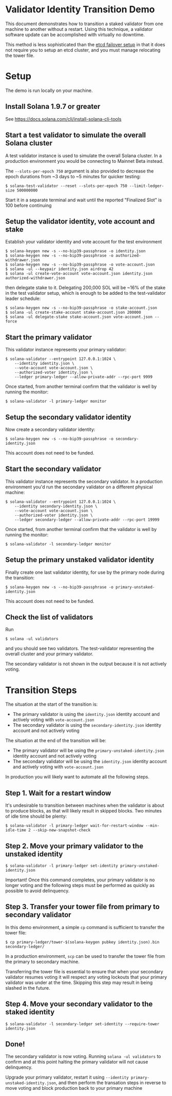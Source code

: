 # Validator Identity Transition Demo
This document demonstrates how to transition a staked validator from one machine
to another without a restart.  Using this technique, a validator software update
can be accomplished with virtually no downtime.

This method is less sophisticated than the [etcd failover
setup](https://docs.solana.com/running-validator/validator-failover) in that it
does not require you to setup an etcd cluster, and you must manage relocating
the tower file.

# Setup
The demo is run locally on your machine.

## Install Solana 1.9.7 or greater
See https://docs.solana.com/cli/install-solana-cli-tools

## Start a test validator to simulate the overall Solana cluster
A test validator instance is used to simulate the overall Solana cluster. In a
production environment you would be connecting to Mainnet Beta instead.

The `--slots-per-epoch 750` argument is also provided to decrease the epoch
durations from ~3 days to ~5 minutes for quicker testing:

```
$ solana-test-validator --reset --slots-per-epoch 750 --limit-ledger-size 500000000
```

Start it in a separate terminal and wait until the reported "Finalized Slot" is
100 before continuing

## Setup the validator identity, vote account and stake
Establish your validator identity and vote account for the test environment
```
$ solana-keygen new -s --no-bip39-passphrase -o identity.json
$ solana-keygen new -s --no-bip39-passphrase -o authorized-withdrawer.json
$ solana-keygen new -s --no-bip39-passphrase -o vote-account.json
$ solana -ul --keypair identity.json airdrop 42
$ solana -ul create-vote-account vote-account.json identity.json authorized-withdrawer.json
```

then delegate stake to it.  Delegating 200,000 SOL will be ~16% of the stake in
the test validator setup, which is enough to be added to the test-validator
leader schedule:

```
$ solana-keygen new -s --no-bip39-passphrase -o stake-account.json
$ solana -ul create-stake-account stake-account.json 200000
$ solana -ul delegate-stake stake-account.json vote-account.json --force
```

## Start the primary validator
This validator instance represents your primary validator:
```
$ solana-validator --entrypoint 127.0.0.1:1024 \
    --identity identity.json \
    --vote-account vote-account.json \
    --authorized-voter identity.json \
    --ledger primary-ledger --allow-private-addr --rpc-port 9999
```

Once started, from another terminal confirm that the validator is well by running the monitor:
```
$ solana-validator -l primary-ledger monitor
```

## Setup the secondary validator identity
Now create a secondary validator identity:
```
$ solana-keygen new -s --no-bip39-passphrase -o secondary-identity.json
```

This account does not need to be funded.

## Start the secondary validator
This validator instance represents the secondary validator. In a production
environment you'd run the secondary validator on a different physical machine:
```
$ solana-validator --entrypoint 127.0.0.1:1024 \
    --identity secondary-identity.json \
    --vote-account vote-account.json \
    --authorized-voter identity.json \
    --ledger secondary-ledger --allow-private-addr --rpc-port 19999
```

Once started, from another terminal confirm that the validator is well by running the monitor:
```
$ solana-validator -l secondary-ledger monitor
```

## Setup the primary unstaked validator identity
Finally create one last validator identity, for use by the primary node during
the transition:
```
$ solana-keygen new -s --no-bip39-passphrase -o primary-unstaked-identity.json
```

This account does not need to be funded.


## Check the list of validators
Run
```
$ solana -ul validators
```
and you should see two validators. The test-validator representing the overall
cluster and your primary validator.

The secondary validator is not shown in the output because it is not actively
voting.


# Transition Steps
The situation at the start of the transition is:
* The primary validator is using the `identity.json` identity account and
  actively voting with `vote-account.json`
* The secondary validator is using the `secondary-identity.json` identity
  account and not actively voting

The situation at the end of the transition will be:
* The primary validator will be using the `primary-unstaked-identity.json` identity
  account and not actively voting
* The secondary validator will be using the `identity.json` identity account and
  actively voting with `vote-account.json`

In production you will likely want to automate all the following steps.

## Step 1. Wait for a restart window
It's undesirable to transition between machines when the validator is about to
produce blocks, as that will likely result in skipped blocks. Two minutes of
idle time should be plenty:
```
$ solana-validator -l primary-ledger wait-for-restart-window --min-idle-time 2 --skip-new-snapshot-check
```

## Step 2. Move your primary validator to the unstaked identity
```
$ solana-validator -l primary-ledger set-identity primary-unstaked-identity.json
```

Important! Once this command completes, your primary validator is no longer
voting and the following steps must be performed as quickly as possible to avoid
delinquency.

## Step 3. Transfer your tower file from primary to secondary validator
In this demo environment, a simple `cp` command is sufficient to transfer the
tower file:
```
$ cp primary-ledger/tower-$(solana-keygen pubkey identity.json).bin secondary-ledger/
```

In a production environment, `scp` can be used to transfer the tower file from
the primary to secondary machine.

Transferring the tower file is essential to ensure that when your secondary
validator resumes voting it will respect any voting lockouts that your primary
validator was under at the time. Skipping this step may result in being slashed
in the future.

## Step 4. Move your secondary validator to the staked identity
```
$ solana-validator -l secondary-ledger set-identity --require-tower identity.json
```

## Done!
The secondary validator is now voting.  Running `solana -ul validators` to
confirm and at this point halting the primary validator will not cause
delinquency.

Upgrade your primary validator, restart it using `--identity
primary-unstaked-identity.json`, and then perform the transation steps in
reverse to move voting and block production back to your primary machine
